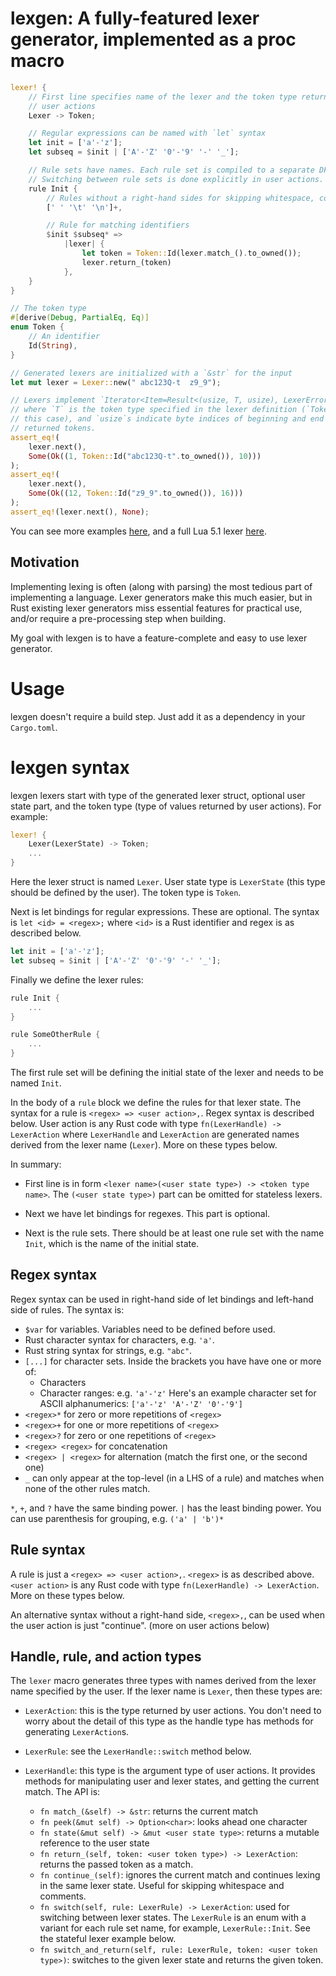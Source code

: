 # lexgen: A fully-featured lexer generator, implemented as a proc macro

```rust
lexer! {
    // First line specifies name of the lexer and the token type returned by
    // user actions
    Lexer -> Token;

    // Regular expressions can be named with `let` syntax
    let init = ['a'-'z'];
    let subseq = $init | ['A'-'Z' '0'-'9' '-' '_'];

    // Rule sets have names. Each rule set is compiled to a separate DFA.
    // Switching between rule sets is done explicitly in user actions.
    rule Init {
        // Rules without a right-hand sides for skipping whitespace, comments, etc.
        [' ' '\t' '\n']+,

        // Rule for matching identifiers
        $init $subseq* =>
            |lexer| {
                let token = Token::Id(lexer.match_().to_owned());
                lexer.return_(token)
            },
    }
}

// The token type
#[derive(Debug, PartialEq, Eq)]
enum Token {
    // An identifier
    Id(String),
}

// Generated lexers are initialized with a `&str` for the input
let mut lexer = Lexer::new(" abc123Q-t  z9_9");

// Lexers implement `Iterator<Item=Result<(usize, T, usize), LexerError>>`,
// where `T` is the token type specified in the lexer definition (`Token` in
// this case), and `usize`s indicate byte indices of beginning and end of the
// returned tokens.
assert_eq!(
    lexer.next(),
    Some(Ok((1, Token::Id("abc123Q-t".to_owned()), 10)))
);
assert_eq!(
    lexer.next(),
    Some(Ok((12, Token::Id("z9_9".to_owned()), 16)))
);
assert_eq!(lexer.next(), None);
```

You can see more examples [here][1], and a full Lua 5.1 lexer [here][2].

## Motivation

Implementing lexing is often (along with parsing) the most tedious part of
implementing a language. Lexer generators make this much easier, but in Rust
existing lexer generators miss essential features for practical use, and/or
require a pre-processing step when building.

My goal with lexgen is to have a feature-complete and easy to use lexer
generator.

# Usage

lexgen doesn't require a build step. Just add it as a dependency in your
`Cargo.toml`.

# lexgen syntax

lexgen lexers start with type of the generated lexer struct, optional user state
part, and the token type (type of values returned by user actions). For example:

```rust
lexer! {
    Lexer(LexerState) -> Token;
    ...
}
```

Here the lexer struct is named `Lexer`. User state type is `LexerState` (this
type should be defined by the user). The token type is `Token`.

Next is let bindings for regular expressions. These are optional. The syntax is
`let <id> = <regex>;` where `<id>` is a Rust identifier and regex is as
described below.

```rust
let init = ['a'-'z'];
let subseq = $init | ['A'-'Z' '0'-'9' '-' '_'];
```

Finally we define the lexer rules:

```rust
rule Init {
    ...
}

rule SomeOtherRule {
    ...
}
```

The first rule set will be defining the initial state of the lexer and needs to
be named `Init`.

In the body of a `rule` block we define the rules for that lexer state. The
syntax for a rule is `<regex> => <user action>,`. Regex syntax is described
below. User action is any Rust code with type `fn(LexerHandle) -> LexerAction`
where `LexerHandle` and `LexerAction` are generated names derived from the lexer
name (`Lexer`). More on these types below.

In summary:

- First line is in form `<lexer name>(<user state type>) -> <token type name>`.
  The `(<user state type>)` part can be omitted for stateless lexers.

- Next we have let bindings for regexes. This part is optional.

- Next is the rule sets. There should be at least one rule set with the name
  `Init`, which is the name of the initial state.

## Regex syntax

Regex syntax can be used in right-hand side of let bindings and left-hand side
of rules. The syntax is:

- `$var` for variables. Variables need to be defined before used.
- Rust character syntax for characters, e.g. `'a'`.
- Rust string syntax for strings, e.g. `"abc"`.
- `[...]` for character sets. Inside the brackets you have have one or more of:
  - Characters
  - Character ranges: e.g. `'a'-'z'`
  Here's an example character set for ASCII alphanumerics: `['a'-'z' 'A'-'Z'
  '0'-'9']`
- `<regex>*` for zero or more repetitions of `<regex>`
- `<regex>+` for one or more repetitions of `<regex>`
- `<regex>?` for zero or one repetitions of `<regex>`
- `<regex> <regex>` for concatenation
- `<regex> | <regex>` for alternation (match the first one, or the second one)
- `_` can only appear at the top-level (in a LHS of a rule) and matches when
  none of the other rules match.

`*`, `+`, and `?` have the same binding power. `|` has the least binding power.
You can use parenthesis for grouping, e.g. `('a' | 'b')*`

## Rule syntax

A rule is just a `<regex> => <user action>,`. `<regex>` is as described above.
`<user action>` is any Rust code with type `fn(LexerHandle) -> LexerAction`.
More on these types below.

An alternative syntax without a right-hand side, `<regex>,`, can be used when
the user action is just "continue". (more on user actions below)

## Handle, rule, and action types

The `lexer` macro generates three types with names derived from the lexer name
specified by the user. If the lexer name is `Lexer`, then these types are:

- `LexerAction`: this is the type returned by user actions. You don't need to
  worry about the detail of this type as the handle type has methods for
  generating `LexerAction`s.

- `LexerRule`: see the `LexerHandle::switch` method below.

- `LexerHandle`: this type is the argument type of user actions. It provides
  methods for manipulating user and lexer states, and getting the current match.
  The API is:

  - `fn match_(&self) -> &str`: returns the current match
  - `fn peek(&mut self) -> Option<char>`: looks ahead one character
  - `fn state(&mut self) -> &mut <user state type>`: returns a mutable reference
    to the user state
  - `fn return_(self, token: <user token type>) -> LexerAction`: returns the
    passed token as a match.
  - `fn continue_(self)`: ignores the current match and continues lexing in the
    same lexer state. Useful for skipping whitespace and comments.
  - `fn switch(self, rule: LexerRule) -> LexerAction`: used for switching
    between lexer states. The `LexerRule` is an enum with a variant for each
    rule set name, for example, `LexerRule::Init`. See the stateful lexer
    example below.
  - `fn switch_and_return(self, rule: LexerRule, token: <user token type>)`:
    switches to the given lexer state and returns the given token.

[1]: https://github.com/osa1/lexgen/blob/main/tests/tests.rs
[2]: https://github.com/osa1/lexgen/blob/main/examples/lua_5_1.rs

